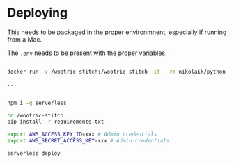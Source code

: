 # Deploying

This needs to be packaged in the proper environmnent, especially if running from a Mac.

The `.env` needs to be present with the proper variables.

```bash

docker run -v /wootric-stitch:/wootric-stitch -it --rm nikolaik/python-nodejs:python3.8-nodejs12 bash

...


npm i -g serverless

cd /wootric-stitch
pip install -r requirements.txt

export AWS_ACCESS_KEY_ID=xxx # Admin credentials
export AWS_SECRET_ACCESS_KEY=xxx # Admin credentials

serverless deploy

```